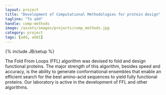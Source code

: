 ```yaml
---
layout: project
title: "Development of Computational Methodologies for protein design"
tagline: "To add"
handle: comp-methods
image: /assets/images/projects/comp_methods.jpg
category: project
tags: [add, add1]
---
```

{% include JB/setup %}

The Fold From Loops (FFL) algorithm was devised to fold and design functional proteins. The major strength of this algorithm, besides speed and accuracy, is the ability to generate conformational ensembles that enable an efficient search for the best amino-acid sequences to yield fully functional proteins. Our laboratory is active in the development of FFL and other algorithms. 